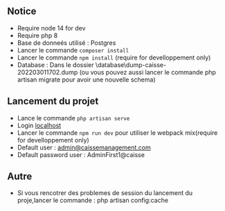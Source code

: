 

## Notice 
- Require node 14 for dev
- Require php 8
- Base de donneés utilisé : Postgres
- Lancer le commande `composer install`
- Lancer le commande `npm install` (require for develloppement only)
- Database : Dans le dossier \database\dump-caisse-202203011702.dump (ou vous pouvez aussi lancer le commande php artisan migrate pour avoir une nouvelle schema)
## Lancement du projet 
- Lance le commande `php artisan serve` 
- Login [localhost](http://127.0.0.1:8000)
- Lancer le commande `npm run dev` pour utiliser le webpack mix(require for develloppement only)
- Default user : admin@caissemanagement.com
- Default password user : AdminFirst1@caisse
## Autre 
- Si vous rencotrer des problemes de session du lancement du proje,lancer le commande :
php artisan config:cache
